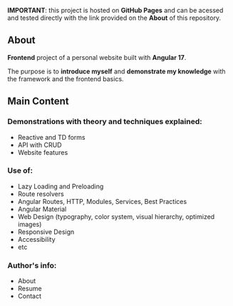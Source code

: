 **IMPORTANT**: this project is hosted on **GitHub Pages** and can be acessed and tested directly with the link provided on the **About** of this repository.

## About

**Frontend** project of a personal website built with **Angular 17**. 

The purpose is to **introduce myself** and **demonstrate my knowledge** with the framework and the frontend basics. 

## Main Content

### Demonstrations with theory and techniques explained:
- Reactive and TD forms
- API with CRUD
- Website features

### Use of:
- Lazy Loading and Preloading
- Route resolvers
- Angular Routes, HTTP, Modules, Services, Best Practices
- Angular Material
- Web Design (typography, color system, visual hierarchy, optimized images)
- Responsive Design
- Accessibility
- etc

### Author's info:
- About
- Resume
- Contact
